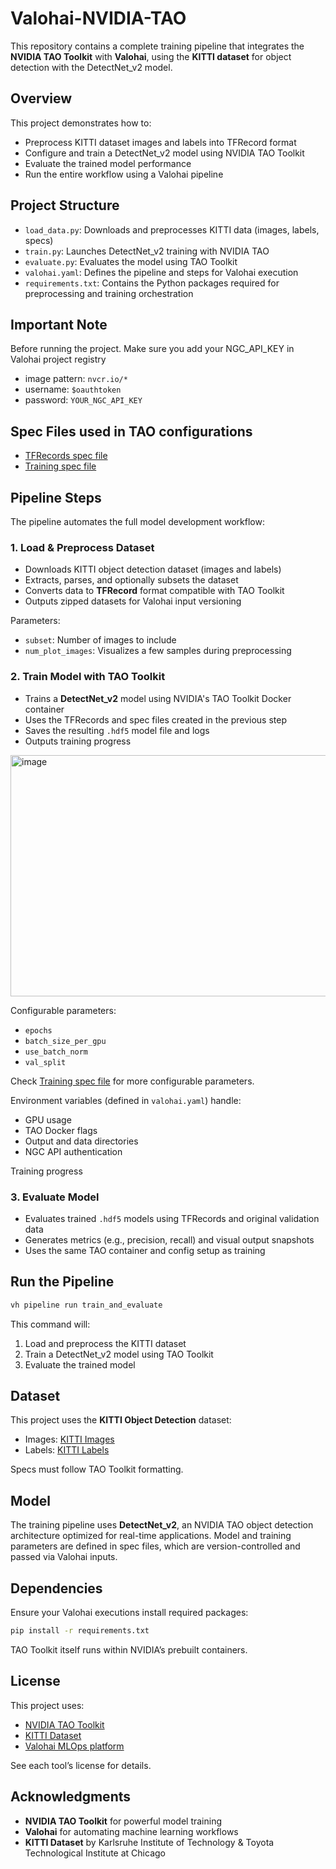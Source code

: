 # Valohai-NVIDIA-TAO

This repository contains a complete training pipeline that integrates the **NVIDIA TAO Toolkit** with **Valohai**, using the **KITTI dataset** for object detection with the DetectNet\_v2 model.

## Overview

This project demonstrates how to:

* Preprocess KITTI dataset images and labels into TFRecord format
* Configure and train a DetectNet\_v2 model using NVIDIA TAO Toolkit
* Evaluate the trained model performance
* Run the entire workflow using a Valohai pipeline

## Project Structure

* `load_data.py`: Downloads and preprocesses KITTI data (images, labels, specs)
* `train.py`: Launches DetectNet\_v2 training with NVIDIA TAO
* `evaluate.py`: Evaluates the model using TAO Toolkit
* `valohai.yaml`: Defines the pipeline and steps for Valohai execution
* `requirements.txt`: Contains the Python packages required for preprocessing and training orchestration

## Important Note
Before running the project. Make sure you add your NGC_API_KEY in Valohai project registry
* image pattern: `nvcr.io/*`
* username: `$oauthtoken`
* password: `YOUR_NGC_API_KEY`

## Spec Files used in TAO configurations
* [TFRecords spec file](https://github.com/NVIDIA-AI-IOT/face-mask-detection/blob/master/tlt_specs/detectnet_v2_tfrecords_kitti_trainval.txt)
* [Training spec file](https://github.com/NVIDIA-AI-IOT/face-mask-detection/blob/master/tlt_specs/detectnet_v2_train_resnet18_kitti.txt)


## Pipeline Steps

The pipeline automates the full model development workflow:

### 1. Load & Preprocess Dataset

* Downloads KITTI object detection dataset (images and labels)
* Extracts, parses, and optionally subsets the dataset
* Converts data to **TFRecord** format compatible with TAO Toolkit
* Outputs zipped datasets for Valohai input versioning

Parameters:

* `subset`: Number of images to include
* `num_plot_images`: Visualizes a few samples during preprocessing

### 2. Train Model with TAO Toolkit

* Trains a **DetectNet\_v2** model using NVIDIA's TAO Toolkit Docker container
* Uses the TFRecords and spec files created in the previous step
* Saves the resulting `.hdf5` model file and logs
* Outputs training progress
<img width="945" height="386" alt="image" src="https://github.com/user-attachments/assets/1659657d-516d-4384-99db-79431f054a80" />



Configurable parameters:

* `epochs`
* `batch_size_per_gpu`
* `use_batch_norm`
* `val_split`

Check [Training spec file](https://github.com/NVIDIA-AI-IOT/face-mask-detection/blob/master/tlt_specs/detectnet_v2_train_resnet18_kitti.txt) for more configurable parameters.

    

Environment variables (defined in `valohai.yaml`) handle:

* GPU usage
* TAO Docker flags
* Output and data directories
* NGC API authentication

Training progress

### 3. Evaluate Model

* Evaluates trained `.hdf5` models using TFRecords and original validation data
* Generates metrics (e.g., precision, recall) and visual output snapshots
* Uses the same TAO container and config setup as training

## Run the Pipeline

```bash
vh pipeline run train_and_evaluate
```

This command will:

1. Load and preprocess the KITTI dataset
2. Train a DetectNet\_v2 model using TAO Toolkit
3. Evaluate the trained model

## Dataset

This project uses the **KITTI Object Detection** dataset:

* Images: [KITTI Images](https://s3.eu-central-1.amazonaws.com/avg-kitti/data_object_image_2.zip)
* Labels: [KITTI Labels](https://s3.eu-central-1.amazonaws.com/avg-kitti/data_object_label_2.zip)

Specs must follow TAO Toolkit formatting.

## Model

The training pipeline uses **DetectNet\_v2**, an NVIDIA TAO object detection architecture optimized for real-time applications. Model and training parameters are defined in spec files, which are version-controlled and passed via Valohai inputs.

## Dependencies

Ensure your Valohai executions install required packages:

```bash
pip install -r requirements.txt
```

TAO Toolkit itself runs within NVIDIA’s prebuilt containers.

## License

This project uses:

* [NVIDIA TAO Toolkit](https://developer.nvidia.com/tao-toolkit)
* [KITTI Dataset](http://www.cvlibs.net/datasets/kitti/)
* [Valohai MLOps platform](https://valohai.com/)

See each tool’s license for details.

## Acknowledgments

* **NVIDIA TAO Toolkit** for powerful model training
* **Valohai** for automating machine learning workflows
* **KITTI Dataset** by Karlsruhe Institute of Technology & Toyota Technological Institute at Chicago

